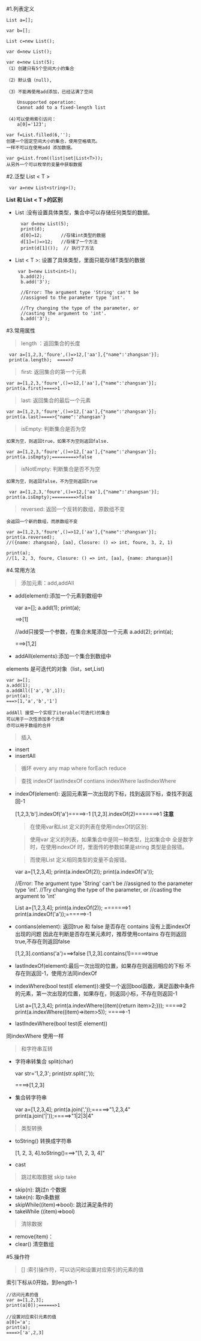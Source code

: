 #1.列表定义

    List a=[];

    var b=[];

    List c=new List();

    var d=new List();

    var e=new List(5);
    （1）创建只有5个空间大小的集合
    
    （2）默认值（null),

    （3）不能再使用add添加，已经沾满了空间

        Unsupported operation:
        Cannot add to a fixed-length list

    （4)可以使用索引访问：
        a[0]='123';

    var f=List.filled(6,'');
    创建一个固定空间大小的集合，使用空格填充。
    一样不可以在使用add 添加数据。

    var g=List.from((list|set|List<T>));
    从另外一个可以枚举的变量中获取数据

#2.泛型 List < T >

     var a=new List<string>();
**List 和 List < T >的区别**

+ List :没有设置具体类型，集合中可以存储任何类型的数据。
  
        var d=new List(5);
        print(d);
        d[0]=12;       //存储int类型的数据
        d[1]=()=>12;   //存储了一个方法
        print(d[1]());  // 执行了方法

+ List < T >: 设置了具体类型，里面只能存储T类型的数据
  
       var b=new List<int>();
        b.add(2);
        b.add('3');

        //Error: The argument type 'String' can't be 
        //assigned to the parameter type 'int'.

        //Try changing the type of the parameter, or 
        //casting the argument to 'int'.
        b.add('3');
#3.常用属性
>length ：返回集合的长度

     var a=[1,2,3,'foure',()=>12,['aa'],{"name":'zhangsan'}];
     print(a.length);  ====>7

>first: 返回集合的第一个元素

    var a=[1,2,3,'foure',()=>12,['aa'],{"name":'zhangsan'}];
    print(a.first)====>1

>last:  返回集合的最后一个元素
  
    var a=[1,2,3,'foure',()=>12,['aa'],{"name":'zhangsan'}];
    print(a.last)====>{"name":'zhangsan'}

>isEmpty: 判断集合是否为空
 
    如果为空，则返回true，如果不为空则返回false.

    var a=[1,2,3,'foure',()=>12,['aa'],{"name":'zhangsan'}];
    print(a.isEmpty);=========>false
>isNotEmpty: 判断集合是否不为空

    如果为空，则返回false，不为空则返回true

     var a=[1,2,3,'foure',()=>12,['aa'],{"name":'zhangsan'}];
    print(a.isEmpty);=========>false

>reversed: 返回一个反转的数组，原数组不变

    会返回一个新的数组，而原数组不变
    
    var a=[1,2,3,'foure',()=>12,['aa'],{"name":'zhangsan'}];
    print(a.reversed);
    //({name: zhangsan}, [aa], Closure: () => int, foure, 3, 2, 1)

    print(a);
    //[1, 2, 3, foure, Closure: () => int, [aa], {name: zhangsan}]
#4.常用方法
>添加元素：add,addAll

+ add(element):添加一个元素到数组中

     var a=[];
     a.add(1);
     print(a);
     
     ==>[1]
     
     //add只接受一个参数，在集合末尾添加一个元素
     a.add(2);
     print(a);
     
     ===>[1,2]

+ addAll(elements):添加一个集合到数组中

elements 是可迭代的对象（list，set,List<T>)

    var a=[];
    a.add(1);
    a.addAll(['a','b',1]);
    print(a);
    ===>[1,'a','b','1']

    addAll 接受一个实现了iterable(可迭代)的集合
    可以用于一次性添加多个元素
    亦可以用于数组的合并

>插入
+ insert
+ insertAll

>循环
every
any
map
where
forEach
reduce


>查找 indexOf lastIndexOf contians indexWhere lastIndexWhere 

+ indexOf(element): 返回元素第一次出现的下标，找到返回下标，查找不到返回-1

    [1,2,3,'b'].indexOf('a')=====>-1
    [1,2,3].indexOf(2)=======>1
   **注意**
   
   >在使用var和List 定义的列表在使用indexOf的区别:

   >使用var 定义的列表，如果集合中是同一种类型，比如集合中
   全是数字时，在使用indexOf 时，里面传的参数如果是string
   类型是会报错。
   
   >而使用List 定义相同类型的变量不会报错。

    var a=[1,2,3,4];
    print(a.indexOf(2));
    print(a.indexOf('a'));
    
    //Error: The argument type 'String' can't be 
    //assigned to the parameter type 'int'.
    //Try changing the type of the parameter, or 
    //casting the argument to 'int'

    List a=[1,2,3,4];
    print(a.indexOf(2)); =======>1
    print(a.indexOf('a'));======>-1

+ contians(element): 返回true 和 false 是否存在
 contains 没有上面indexOf 出现的问题
 因此在判断是否存在某元素时，推荐使用contains
 存在则返回true,不存在则返回false

    [1,2,3].contians('a')===>false
    [1,2,3].contains(1)=====>true
+ lastIndexOf(element):最后一次出现的位置，如果存在则返回相应的下标
不存在则返回-1，使用方法同indexOf

+ indexWhere(bool test(E element)):接受一个返回bool函数，满足函数中条件的元素，第一次出现的位置，如果存在，则返回小标，不存在则返回-1

    List a=[1,2,3,4];
    print(a.indexWhere((item){return item>2;}));
    =====>2
    print(a.indexWhere((item)=>item>5));
    =====>-1
+ lastIndexWhere(bool test(E element))

 同indexWhere 使用一样

>和字符串互转
 
 + 字符串转集合 split(char)

    var str='1,2,3';
    print(str.split(','));

    ====>[1,2,3]

+ 集合转字符串

    var a=[1,2,3,4];
    print(a.join(','));=====>"1,2,3,4"
    print(a.join('|'));=====>"1|2|3|4"

>类型转换

+ toString() 转换成字符串

    [1, 2, 3, 4].toString()===>"[1, 2, 3, 4]"
+ cast<T>

>跳过和取数据 skip take

+ skip(n): 跳过n 个数据
+ take(n): 取n条数据
+ skipWhile((item)=>bool): 跳过满足条件的
+ takeWhile ((item)=>bool)

>清除数据

+ remove(item)：
+ clear() 清空数组

#5.操作符
>[] :索引操作符，可以访问和设置对应索引的元素的值

索引下标从0开始，到length-1

    //访问元素的值
    var a=[1,2,3];
    print(a[0]);======>1

    //设置对应索引元素的值
    a[0]='a';
    print(a);
    ====>['a',2,3]